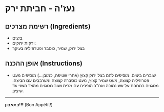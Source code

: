 # נעז'ה - חביתת ירק

## רשימת מצרכים (Ingredients)
- ביצים
- ירקות ירוקים:
- בצל ירוק, שמיר, כוסבר ופטרוזיליה בעיקר


## אופן ההכנה (Instructions)
- שוברים ביצים.
מוסיפים להם בצל ירוק קצוץ (אחרי שטיפה, כמובן...)
מוסיפים מעט פטרוזיליה קצוצה,  מעט שמיר קצוץ, מעט כוסברה קצוצה ומערבבים עם הביצה.
מטגנים במחבת על אש נמוכה ואח"כ הופכים עם מרית ושוב מטגנים מהצד השני עד שיציב.

---
**בתאבון!!!** (Bon Appétit!)

